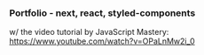 ### Portfolio - next, react, styled-components
w/ the video tutorial by JavaScript Mastery: https://www.youtube.com/watch?v=OPaLnMw2i_0
